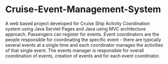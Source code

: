# Cruise-Event-Management-System

A web based project developed for Cruise Ship Activity Coordination system using Java Servlet Pages and Java using MVC architecture approach. Passengers can register for events. Event coordinators are the people responsible for coordinating the specific event - there are typically several events at a single time and each coordinator manages the activities of that single event. The events manager is responsible for overall coordination of events, creation of events and for each event coordinator.
